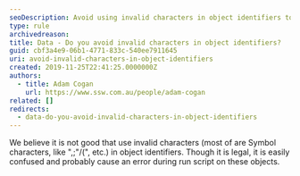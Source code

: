 ```yaml
---
seoDescription: Avoid using invalid characters in object identifiers to prevent errors and improve script run times.
type: rule
archivedreason:
title: Data - Do you avoid invalid characters in object identifiers?
guid: cbf3a4e9-06b1-4771-833c-540ee7911645
uri: avoid-invalid-characters-in-object-identifiers
created: 2019-11-25T22:41:25.0000000Z
authors:
  - title: Adam Cogan
    url: https://www.ssw.com.au/people/adam-cogan
related: []
redirects:
  - data-do-you-avoid-invalid-characters-in-object-identifiers
---
```


We believe it is not good that use invalid characters (most of are Symbol characters, like ",;"\/(", etc.) in object identifiers. Though it is legal, it is easily confused and probably cause an error during run script on these objects.

<!--endintro-->
